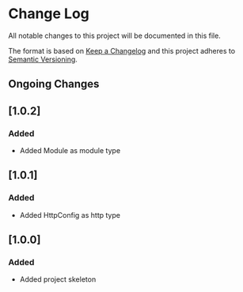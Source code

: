 # Change Log

All notable changes to this project will be documented in this file.

The format is based on [Keep a Changelog](http://keepachangelog.com/)
and this project adheres to [Semantic Versioning](http://semver.org/).

## Ongoing Changes

## [1.0.2]

### Added

- Added Module as module type

## [1.0.1]

### Added

- Added HttpConfig as http type

## [1.0.0]

### Added

- Added project skeleton
